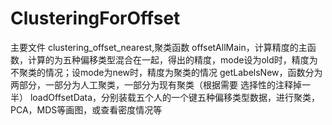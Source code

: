 # ClusteringForOffset
主要文件
clustering_offset_nearest,聚类函数
offsetAllMain，计算精度的主函数，计算的为五种偏移类型混合在一起，得出的精度，mode设为old时，精度为不聚类的情况；设mode为new时，精度为聚类的情况
getLabelsNew，函数分为两部分，一部分为人工聚类，一部分为现有聚类（根据需要 选择性的注释掉一半）
loadOffsetData，分别装载五个人的一个键五种偏移类型数据，进行聚类，PCA，MDS等画图，或查看密度情况等
